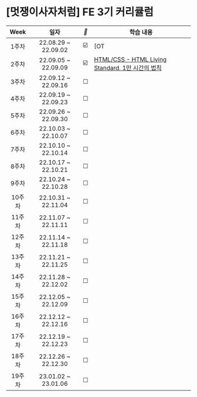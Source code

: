 #  [멋쟁이사자처럼] FE 3기 커리큘럼 


| Week | 일자 | *🐢* | 학습 내용 | 
| :-----------: | :-----------: | -- | ------------ | 
| 1주차 | 22.08.29 ~ 22.09.02 | ☑️ | [OT | HTML/CSS, GitHub 기초, 코드라이언](https://github.com/chaeryun0/FrontendSchool_3/tree/main/1%EC%A3%BC%EC%B0%A8) |
| 2주차 | 22.09.05 ~ 22.09.09 | ☑️ | [HTML/CSS - HTML Living Standard, 1만 시간의 법칙](https://github.com/chaeryun0/FrontendSchool_3/tree/main/2%EC%A3%BC%EC%B0%A8)
| 3주차 | 22.09.12 ~ 22.09.16 | ☐ |  |
| 4주차 | 22.09.19 ~ 22.09.23 | ☐ |  |
| 5주차 | 22.09.26 ~ 22.09.30 | ☐ |  |
| 6주차 | 22.10.03 ~ 22.10.07 | ☐ |  |
| 7주차 | 22.10.10 ~ 22.10.14 | ☐ |  |
| 8주차 | 22.10.17 ~ 22.10.21 | ☐ |  |
| 9주차 | 22.10.24 ~ 22.10.28 | ☐ |  |
| 10주차 | 22.10.31 ~ 22.11.04 | ☐ |  |
| 11주차 | 22.11.07 ~ 22.11.11 | ☐ |  |
| 12주차 | 22.11.14 ~ 22.11.18 | ☐ |  |
| 13주차 | 22.11.21 ~ 22.11.25 | ☐ |  |
| 14주차 | 22.11.28 ~ 22.12.02 | ☐ |  |
| 15주차 | 22.12.05 ~ 22.12.09 | ☐ |  |
| 16주차 | 22.12.12 ~ 22.12.16 | ☐ |  |
| 17주차 | 22.12.19 ~ 22.12.23 | ☐ |  |
| 18주차 | 22.12.26 ~ 22.12.30 | ☐ |  |
| 19주차 | 23.01.02 ~ 23.01.06 | ☐ |  |

